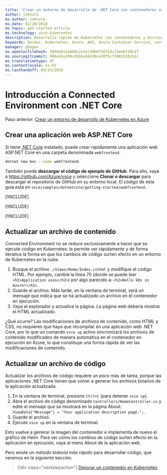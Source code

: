 ```yaml
---
title: 'Crear un entorno de desarrollo de .NET Core con contenedores usando Kubernetes en la nube - Paso 3: Crear una aplicación web ASP.NET Core | Microsoft Docs'
author: johnsta
ms.author: johnsta
ms.date: 02/20/2018
ms.topic: get-started-article
ms.technology: vsce-kubernetes
description: Desarrollo rápido de Kubernetes con contenedores y microservicios en Azure
keywords: Docker, Kubernetes, Azure, AKS, Azure Container Service, contenedores
manager: ghogen
ms.openlocfilehash: f858a013e4b0c2ce1c30b8f26f2dc33eebf19c27
ms.sourcegitcommit: 900ed1e299cd5bba56249cef8f5cf3981b10cb1c
ms.translationtype: HT
ms.contentlocale: es-ES
ms.lasthandoff: 03/19/2018
---
```

# <a name="get-started-on-connected-environment-with-net-core"></a>Introducción a Connected Environment con .NET Core

Paso anterior: [Crear un entorno de desarrollo de Kubernetes en Azure](get-started-netcore-02.md)

## <a name="create-an-aspnet-core-web-app"></a>Crear una aplicación web ASP.NET Core
Si tiene [.NET Core](https://www.microsoft.com/net) instalado, puede crear rápidamente una aplicación web ASP.NET Core en una carpeta denominada `webfrontend`.
```cmd
dotnet new mvc --name webfrontend
```

También puede **descargar el código de ejemplo de GitHub**. Para ello, vaya a https://github.com/Azure/vsce y seleccione **Clonar o descargar** para descargar el repositorio de GitHub en su entorno local. El código de esta guía está en `vsce/samples/dotnetcore/getting-started/webfrontend`.

[!INCLUDE[](includes/vsce-init.md)]

[!INCLUDE[](includes/ensure-env-created.md)]

[!INCLUDE[](includes/build-and-run-in-k8s-cli.md)]

## <a name="update-a-content-file"></a>Actualizar un archivo de contenido
Connected Environment no se reduce exclusivamente a hacer que se ejecute código en Kubernetes: le permite ver rápidamente y de forma iterativa la forma en que los cambios de código surten efecto en un entorno de Kubernetes en la nube.

1. Busque el archivo `./Views/Home/Index.cshtml` y modifique el código HTML. Por ejemplo, cambie la línea 70 (donde se puede leer `<h2>Application uses</h2>`) por algo parecido a: `<h2>Hello k8s in Azure!</h2>`.
1. Guarde el archivo. Más tarde, en la ventana de terminal, verá un mensaje que indica que se ha actualizado un archivo en el contenedor en ejecución.
1. Vaya al explorador y actualice la página. La página web debería mostrar el HTML actualizado.

¿Qué ocurre? Las modificaciones de archivos de contenido, como HTML y CSS, no requieren que haya que recompilar en una aplicación web .NET Core, por lo que un comando `vsce up` activo sincronizará los archivos de contenido modificados de manera automática en el contenedor en ejecución en Azure, lo que constituye una forma rápida de ver las modificaciones de contenido.

## <a name="update-a-code-file"></a>Actualizar un archivo de código
Actualizar los archivos de código requiere un poco más de tarea, porque las aplicaciones .NET Core tienen que volver a generar los archivos binarios de la aplicación actualizada.

1. En la ventana de terminal, presione `Ctrl+C` (para detener `vsce up`).
1. Abra el archivo de código denominado `Controllers/HomeController.cs` y edite el mensaje que se mostrará en la página About: `ViewData["Message"] = "Your application description page.";`.
1. Guarde el archivo.
1. Ejecute `vsce up` en la ventana de terminal. 

Esto vuelve a generar la imagen del contenedor e implementa de nuevo el gráfico de Helm. Para ver cómo los cambios de código surten efecto en la aplicación en ejecución, vaya al menú About de la aplicación web.


Pero existe un *método todavía más rápido* para desarrollar código, que veremos en la siguiente sección. 
> [!div class="nextstepaction"]
> [Depurar un contenedor en Kubernetes](get-started-netcore-04.md)

